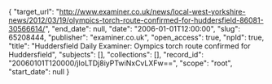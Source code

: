 {
  "target_url": "http://www.examiner.co.uk/news/local-west-yorkshire-news/2012/03/19/olympics-torch-route-confirmed-for-huddersfield-86081-30566614/", 
  "end_date": null, 
  "date": "2006-01-01T12:00:00", 
  "slug": 65208444, 
  "publisher": "examiner.co.uk", 
  "open_access": true, 
  "npld": true, 
  "title": "Huddersfield Daily Examiner: Oympics torch route confirmed for Huddersfield", 
  "subjects": [], 
  "collections": [], 
  "record_id": "20060101T120000/jIoLTDj8iyPTwiNxCvLXFw==", 
  "scope": "root", 
  "start_date": null
}

